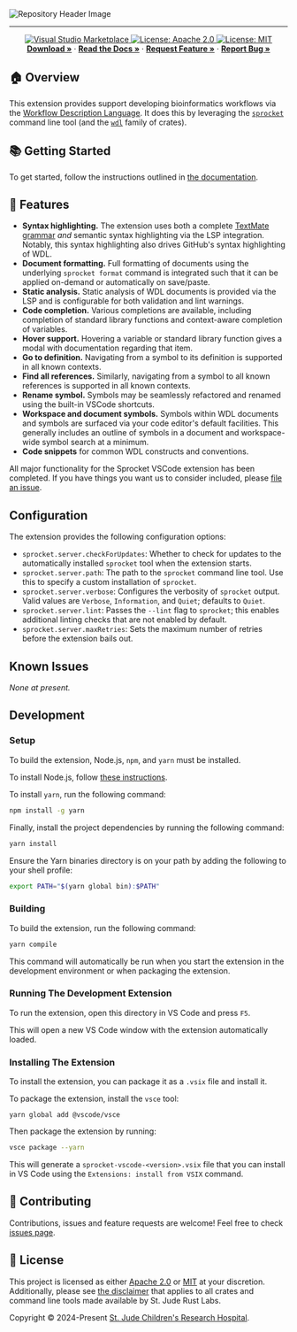 <img style="margin: 0px" alt="Repository Header Image" src="./assets/repo-header.png" />
<hr/>

<p align="center">
  <p align="center">
    <a href="https://marketplace.visualstudio.com/items?itemName=stjude-rust-labs.sprocket-vscode">
      <img src="https://vsmarketplacebadges.dev/version/stjude-rust-labs.sprocket-vscode.png" alt="Visual Studio Marketplace">
  </a>
    <a href="https://github.com/stjude-rust-labs/sprocket-vscode/blob/main/LICENSE-APACHE" target="_blank">
      <img alt="License: Apache 2.0" src="https://img.shields.io/badge/license-Apache 2.0-blue.svg" />
    </a>
    <a href="https://github.com/stjude-rust-labs/sprocket-vscode/blob/main/LICENSE-MIT" target="_blank">
      <img alt="License: MIT" src="https://img.shields.io/badge/license-MIT-blue.svg" />
    </a>
    <br/>
    <a href="https://marketplace.visualstudio.com/items?itemName=stjude-rust-labs.sprocket-vscode"><strong>Download »</strong></a>
    ·
    <a href="https://sprocket.bio/vscode/getting-started.html"><strong>Read the Docs »</strong></a>
    ·
    <a href="https://github.com/stjude-rust-labs/sprocket-vscode/issues/new?assignees=&labels=&template=feature_request.md&title=Descriptive%20Title&labels=enhancement"><strong>Request Feature »</strong></a>
    ·
    <a href="https://github.com/stjude-rust-labs/sprocket-vscode/issues/new?assignees=&labels=&template=bug_report.md&title=Descriptive%20Title&labels=bug"><strong>Report Bug »</strong></a>
    <br />
  </p>
</p>

## 🏠 Overview

This extension provides support developing bioinformatics workflows via the <a
href="https://openwdl.org/">Workflow Description Language</a>. It does this by
leveraging the [`sprocket`](https://github.com/stjude-rust-labs/sprocket)
command line tool (and the [`wdl`](https://github.com/stjude-rust-labs/wdl)
family of crates).

## 📚 Getting Started

To get started, follow the instructions outlined in [the
documentation](https://sprocket.bio/vscode/getting-started.html).

## 🎨 Features

- **Syntax highlighting.** The extension uses both a complete [TextMate
  grammar](https://macromates.com/manual/en/language_grammars) _and_ semantic
  syntax highlighting via the LSP integration. Notably, this syntax highlighting
  also drives GitHub's syntax highlighting of WDL.
- **Document formatting.** Full formatting of documents using the underlying
  `sprocket format` command is integrated such that it can be applied on-demand
  or automatically on save/paste.
- **Static analysis.** Static analysis of WDL documents is provided via the LSP
  and is configurable for both validation and lint warnings.
- **Code completion.** Various completions are available, including completion
  of standard library functions and context-aware completion of variables.
- **Hover support.** Hovering a variable or standard library function gives a
  modal with documentation regarding that item.
- **Go to definition.** Navigating from a symbol to its definition is supported
  in all known contexts.
- **Find all references.** Similarly, navigating from a symbol to all known
  references is supported in all known contexts.
- **Rename symbol.** Symbols may be seamlessly refactored and renamed using the
  built-in VSCode shortcuts.
- **Workspace and document symbols.** Symbols within WDL documents and symbols
  are surfaced via your code editor's default facilities. This generally
  includes an outline of symbols in a document and workspace-wide symbol search
  at a minimum.
- **Code snippets** for common WDL constructs and conventions.

All major functionality for the Sprocket VSCode extension has been completed. If
you have things you want us to consider included, please [file an
issue](https://github.com/stjude-rust-labs/sprocket-vscode/issues).

## Configuration

The extension provides the following configuration options:

- `sprocket.server.checkForUpdates`: Whether to check for updates to the
  automatically installed `sprocket` tool when the extension starts.
- `sprocket.server.path`: The path to the `sprocket` command line tool. Use
  this to specify a custom installation of `sprocket`.
- `sprocket.server.verbose`: Configures the verbosity of `sprocket` output.
  Valid values are `Verbose`, `Information`, and `Quiet`; defaults to `Quiet`.
- `sprocket.server.lint`: Passes the `--lint` flag to `sprocket`; this enables
  additional linting checks that are not enabled by default.
- `sprocket.server.maxRetries`: Sets the maximum number of retries before the
  extension bails out.

## Known Issues

_None at present._

## Development

### Setup

To build the extension, Node.js, `npm`, and `yarn` must be installed.

To install Node.js, follow [these
instructions](https://nodejs.org/en/download/package-manager/current).

To install `yarn`, run the following command:

```bash
npm install -g yarn
```

Finally, install the project dependencies by running the following command:

```bash
yarn install
```

Ensure the Yarn binaries directory is on your path by adding the following to
your shell profile:

```bash
export PATH="$(yarn global bin):$PATH"
```

### Building

To build the extension, run the following command:

```bash
yarn compile
```

This command will automatically be run when you start the extension in the
development environment or when packaging the extension.

### Running The Development Extension

To run the extension, open this directory in VS Code and press `F5`.

This will open a new VS Code window with the extension automatically loaded.

### Installing The Extension

To install the extension, you can package it as a `.vsix` file and install it.

To package the extension, install the `vsce` tool:

```
yarn global add @vscode/vsce
```

Then package the extension by running:

```bash
vsce package --yarn
```

This will generate a `sprocket-vscode-<version>.vsix` file that you can install
in VS Code using the `Extensions: install from VSIX` command.

## 🤝 Contributing

Contributions, issues and feature requests are welcome! Feel free to check
[issues page](https://github.com/stjude-rust-labs/sprocket-vscode/issues).

## 📝 License

This project is licensed as either [Apache 2.0][license-apache] or
[MIT][license-mit] at your discretion. Additionally, please see [the
disclaimer](https://github.com/stjude-rust-labs#disclaimer) that applies to all
crates and command line tools made available by St. Jude Rust Labs.

Copyright © 2024-Present [St. Jude Children's Research Hospital](https://github.com/stjude).

[license-apache]: https://github.com/stjude-rust-labs/sprocket-vscode/blob/main/LICENSE-APACHE
[license-mit]: https://github.com/stjude-rust-labs/sprocket-vscode/blob/main/LICENSE-MIT
